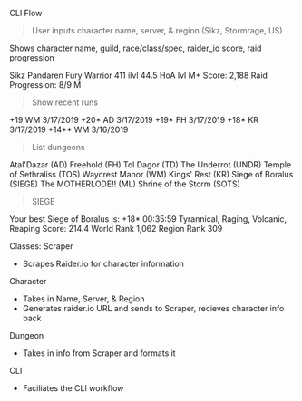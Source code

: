 CLI Flow

> User inputs character name, server, & region (Sikz, Stormrage, US)

Shows character name, guild, race/class/spec, raider_io score, raid progression

Sikz <Consequence>
Pandaren Fury Warrior
411 ilvl 44.5 HoA lvl
M+ Score: 2,188
Raid Progression: 8/9 M

> Show recent runs

+19 WM 3/17/2019
+20* AD 3/17/2019
+19* FH 3/17/2019
+18* KR 3/17/2019
+14** WM 3/16/2019

> List dungeons

Atal'Dazar (AD)
Freehold (FH)
Tol Dagor (TD)
The Underrot (UNDR)
Temple of Sethraliss (TOS)
Waycrest Manor (WM)
Kings' Rest (KR)
Siege of Boralus (SIEGE)
The MOTHERLODE!! (ML)
Shrine of the Storm (SOTS)

> SIEGE

Your best Siege of Boralus is:
+18* 00:35:59
Tyrannical, Raging, Volcanic, Reaping
Score: 214.4
World Rank 1,062
Region Rank 309



Classes:
Scraper
  - Scrapes Raider.io for character information

Character
  - Takes in Name, Server, & Region
  - Generates raider.io URL and sends to Scraper, recieves character info back

Dungeon
  - Takes in info from Scraper and formats it

CLI
  - Faciliates the CLI workflow


